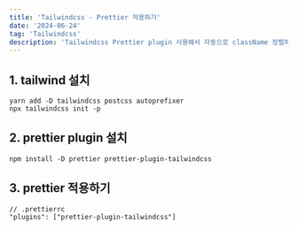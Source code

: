 ```yaml
---
title: 'Tailwindcss - Prettier 적용하기'
date: '2024-06-24'
tag: 'Tailwindcss'
description: 'Tailwindcss Prettier plugin 사용해서 자동으로 className 정렬하는 방법'
---
```


## 1. tailwind 설치

```
yarn add -D tailwindcss postcss autoprefixer
npx tailwindcss init -p
```

## 2. prettier plugin 설치
```
npm install -D prettier prettier-plugin-tailwindcss
```

## 3. prettier 적용하기
```
// .prettierrc
"plugins": ["prettier-plugin-tailwindcss"]
```